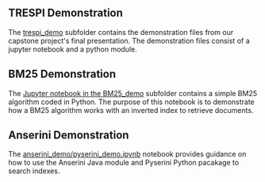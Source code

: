 ## TRESPI Demonstration
The [trespi_demo](trespi_demo) subfolder contains the demonstration files from our capstone project's
final presentation. The demonstration files consist of a jupyter notebook and
a python module.

## BM25 Demonstration
The [Jupyter notebook in the BM25_demo](BM25_demo/bm25.ipynb) subfolder contains a simple BM25 algorithm coded in Python. The purpose of this notebook is to
demonstrate how a BM25 algorithm works with an inverted index to retrieve documents.

## Anserini Demonstration
The [anserini_demo/pyserini_demo.ipynb]([anserini_demo/pyserini_demo.ipynb) notebook
provides guidance on how to use the Anserini Java module and Pyserini Python pacakage
to search indexes.

